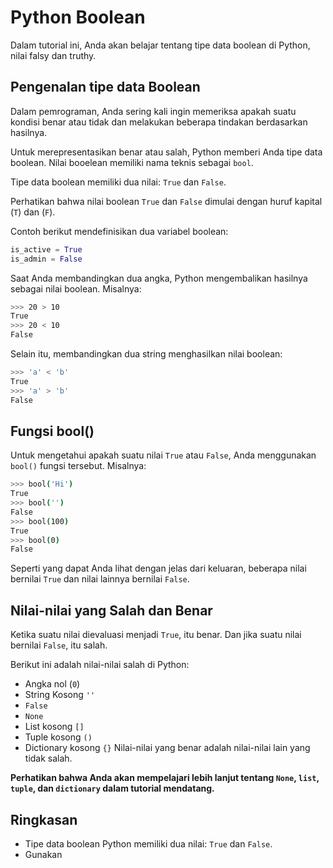 # Python Boolean

Dalam tutorial ini, Anda akan belajar tentang tipe data boolean di Python, nilai falsy dan truthy.

## Pengenalan tipe data Boolean
Dalam pemrograman, Anda sering kali ingin memeriksa apakah suatu kondisi benar atau tidak dan melakukan beberapa tindakan berdasarkan hasilnya.

Untuk merepresentasikan benar atau salah, Python memberi Anda tipe data boolean. Nilai booelean memiliki nama teknis sebagai `bool`.

Tipe data boolean memiliki dua nilai: `True` dan `False`.

Perhatikan bahwa nilai boolean `True` dan `False` dimulai dengan huruf kapital (`T`) dan (`F`).

Contoh berikut mendefinisikan dua variabel boolean:
```python
is_active = True
is_admin = False
```
Saat Anda membandingkan dua angka, Python mengembalikan hasilnya sebagai nilai boolean. Misalnya:
```bash
>>> 20 > 10
True
>>> 20 < 10
False
```
Selain itu, membandingkan dua string menghasilkan nilai boolean:
```bash
>>> 'a' < 'b'
True
>>> 'a' > 'b'
False
```

## Fungsi bool()
Untuk mengetahui apakah suatu nilai `True` atau `False`, Anda menggunakan `bool()` fungsi tersebut. Misalnya:
```bash
>>> bool('Hi')
True
>>> bool('')
False
>>> bool(100)
True
>>> bool(0)
False
```
Seperti yang dapat Anda lihat dengan jelas dari keluaran, beberapa nilai bernilai `True` dan nilai lainnya bernilai `False`.

## Nilai-nilai yang Salah dan Benar
Ketika suatu nilai dievaluasi menjadi `True`, itu benar. Dan jika suatu nilai bernilai `False`, itu salah.

Berikut ini adalah nilai-nilai salah di Python:
- Angka nol (`0`)
- String Kosong `''`
- `False`
- `None`
- List kosong `[]`
- Tuple kosong `()`
- Dictionary kosong `{}`
Nilai-nilai yang benar adalah nilai-nilai lain yang tidak salah.

**Perhatikan bahwa Anda akan mempelajari lebih lanjut tentang `None`, `list`, `tuple`, dan `dictionary` dalam tutorial mendatang.**

## Ringkasan
- Tipe data boolean Python memiliki dua nilai: `True` dan `False`.
- Gunakan